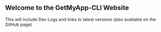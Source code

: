 ## Welcome to the GetMyApp-CLI Website
This will include Dev Logs and links to latest versions (also avaliable on the GitHub page)
